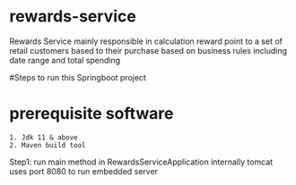 # rewards-service
Rewards Service mainly responsible in calculation reward point to a set of retail customers based to their purchase based on business rules including date range and total spending 


#Steps to run this Springboot project

# prerequisite software 
    1. Jdk 11 & above
    2. Maven build tool

Step1: run main method in RewardsServiceApplication
        internally tomcat uses port 8080 to run embedded server
